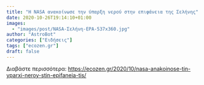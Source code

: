 ```yaml
---
title: "Η NASA ανακοίνωσε την ύπαρξη νερού στην επιφάνεια της Σελήνης"
date: 2020-10-26T19:14:10+01:00
images:
  - "images/post/NASA-Σελήνη-EPA-537x360.jpg"
author: "AstroBot"
categories: ["Ειδήσεις"]
tags: ["ecozen.gr"]
draft: false
---
```




Διαβάστε περισσότερα: https://ecozen.gr/2020/10/nasa-anakoinose-tin-yparxi-neroy-stin-epifaneia-tis/
